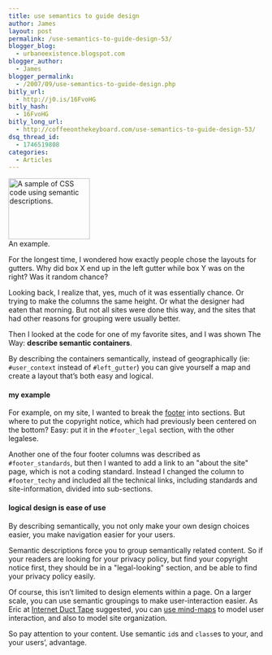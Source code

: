 ```yaml
---
title: use semantics to guide design
author: James
layout: post
permalink: /use-semantics-to-guide-design-53/
blogger_blog:
  - urbaneexistence.blogspot.com
blogger_author:
  - James
blogger_permalink:
  - /2007/09/use-semantics-to-guide-design.php
bitly_url:
  - http://j0.is/16FvoHG
bitly_hash:
  - 16FvoHG
bitly_long_url:
  - http://coffeeonthekeyboard.com/use-semantics-to-guide-design-53/
dsq_thread_id:
  - 1746519808
categories:
  - Articles
---
```

<div class="image right">
  <img src="/blog/images/semantics-illustration-1.jpg" height="120" width="160" alt="A sample of CSS code using semantic descriptions." /><br /> An example.
</div>

For the longest time, I wondered how exactly people chose the layouts for gutters. Why did box X end up in the left gutter while box Y was on the right? Was it random chance?

Looking back, I realize that, yes, much of it was essentially chance. Or trying to make the columns the same height. Or what the designer had eaten that morning. But not all sites were done this way, and the sites that had other reasons for grouping were usually better.

Then I looked at the code for one of my favorite sites, and I was shown The Way: **describe semantic containers**.

By describing the containers semantically, instead of geographically (ie: `#user_context` instead of `#left_gutter`) you can give yourself a map and create a layout that&#8217;s both easy and logical.

#### my example

For example, on my site, I wanted to break the [footer][1] into sections. But where to put the copyright notice, which had previously been centered on the bottom? Easy: put it in the `#footer_legal` section, with the other legalese.

Another one of the four footer columns was described as `#footer_standards`, but then I wanted to add a link to an "about the site" page, which is not a coding standard. Instead I changed the column to `#footer_techy` and included all the technical links, including standards and site-information, divided into sub-sections.

#### logical design is ease of use

By describing semantically, you not only make your own design choices easier, you make navigation easier for your users.

Semantic descriptions force you to group semantically related content. So if your readers are looking for your privacy policy, but find your copyright notice first, they should be in a "legal-looking" section, and be able to find your privacy policy easily.

Of course, this isn&#8217;t limited to design elements within a page. On a larger scale, you can use semantic groupings to make user-interaction easier. As Eric at [Internet Duct Tape][2] suggested, you can [use mind-maps][3] to model user interaction, and also to model site organization.

So pay attention to your content. Use semantic `id`s and `class`es to your, and your users&#8217;, advantage.

 [1]: #footer "Look at the footer."
 [2]: http://internetducttape.com "Visit Internet Duct Tape."
 [3]: http://internetducttape.com/2007/08/31/mind-mapping-user-interface-complexity/trackback/ "Read about mind-mapping."